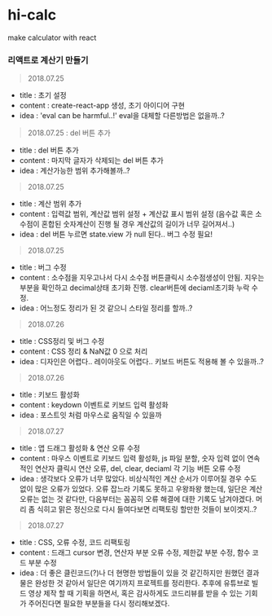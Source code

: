 # hi-calc
make calculator with react

### 리액트로 계산기 만들기

> 2018.07.25
  - title : 초기 설정
  - content : create-react-app 생성, 초기 아이디어 구현
  - idea : 'eval can be harmful..!' eval을 대체할 다른방법은 없을까..?

> 2018.07.25 : del 버튼 추가
  - title : del 버튼 추가
  - content : 마지막 글자가 삭제되는 del 버튼 추가
  - idea : 계산가능한 범위 추가해볼까..?

> 2018.07.25
  - title : 계산 범위 추가
  - content : 입력값 범위, 계산값 범위 설정 
              + 계산값 표시 범위 설정 
              (음수값 혹은 소수점이 혼합된 숫자계산이 진행 될 경우 계산값의 길이가 너무 길어져서..)
  - idea : del 버튼 누르면 state.view 가 null 된다.. 버그 수정 필요!

> 2018.07.25
  - title : 버그 수정
  - content : 소수점을 지우고나서 다시 소수점 버튼클릭시 소수점생성이 안됨.
              지우는 부분을 확인하고 decimal상태 초기화 진행.
              clear버튼에 deciaml초기화 누락 수정.
  - idea : 어느정도 정리가 된 것 같으니 스타일 정리를 할까..?

> 2018.07.26
  - title : CSS정리 및 버그 수정
  - content : CSS 정리 & NaN값 0 으로 처리
  - idea : 디자인은 어렵다.. 레이아웃도 어렵다..
           키보드 버튼도 적용해 볼 수 있을까..?

> 2018.07.26
  - title : 키보드 활성화
  - content : keydown 이벤트로 키보드 입력 활성화
  - idea : 포스트잇 처럼 마우스로 움직일 수 있을까

> 2018.07.27
  - title : 앱 드래그 활성화 & 연산 오류 수정
  - content : 마우스 이벤트로 키보드 입력 활성화, 
              js 파일 분할,
              숫자 입력 없이 연속적인 연산자 클릭시 연산 오류,
              del, clear, deciaml 각 기능 버튼 오류 수정
  - idea : 생각보다 오류가 너무 많았다.
           비상식적인 계산 순서가 이루어질 경우 수도 없이 많은 오류가 있었다.
           오류 잡느라 기록도 못하고 우왕좌왕 했는데,
           일단은 계산 오류는 없는 것 같다만,
           다음부터는 꼼꼼히 오류 해결에 대한 기록도 남겨야겠다.
           머리 좀 식히고 맑은 정신으로 다시 들여다보면 리팩토링 할만한 것들이 보이겟지..?

> 2018.07.27
  - title : CSS, 오류 수정, 코드 리팩토링
  - content : 드래그 cursor 변경, 
              연산자 부분 오류 수정,
              제한값 부분 수정, 
              함수 코드 부분 수정
  - idea : 더 좋은 클린코드(?)나 더 현명한 방법들이 있을 것 같긴하지만
           원했던 결과물은 완성한 것 같아서 일단은 여기까지 프로젝트를 정리한다. 
           추후에 유튜브로 빌드 영상 제작 할 때 기획을 하면서, 혹은 
           감사하게도 코드리뷰를 받을 수 있는 기회가 주어진다면 필요한 부분들을 다시 정리해보겠다.